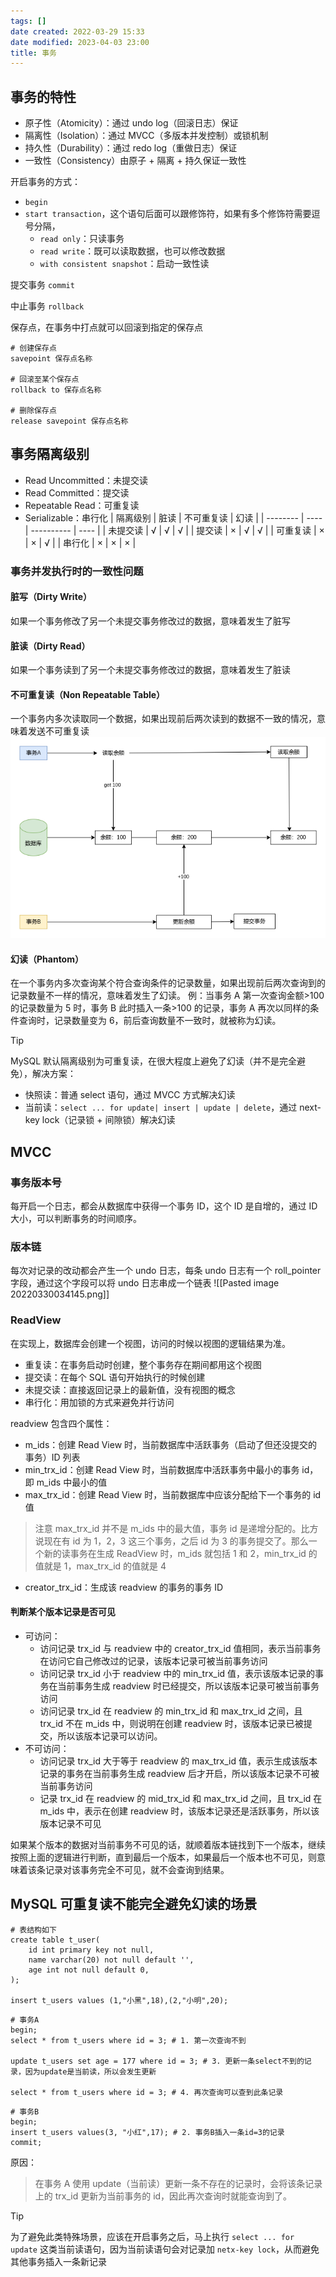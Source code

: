 ```yaml
---
tags: []
date created: 2022-03-29 15:33
date modified: 2023-04-03 23:00
title: 事务
---
```


## 事务的特性

- 原子性（Atomicity）：通过 undo log（回滚日志）保证
- 隔离性（Isolation）：通过 MVCC（多版本并发控制）或锁机制
- 持久性（Durability）：通过 redo log（重做日志）保证
- 一致性（Consistency）由原子 + 隔离 + 持久保证一致性


开启事务的方式：
- `begin`
- `start transaction`，这个语句后面可以跟修饰符，如果有多个修饰符需要逗号分隔，
	- `read only`：只读事务
	- `read write`：既可以读取数据，也可以修改数据
	- `with consistent snapshot`：启动一致性读

提交事务 `commit`

中止事务 `rollback`

保存点，在事务中打点就可以回滚到指定的保存点

```mysql
# 创建保存点
savepoint 保存点名称

# 回滚至某个保存点
rollback to 保存点名称

# 删除保存点
release savepoint 保存点名称
```

## 事务隔离级别

- Read Uncommitted：未提交读
- Read Committed：提交读
- Repeatable Read：可重复读
- Serializable：串行化
| 隔离级别 | 脏读 | 不可重复读 | 幻读 |
| -------- | ---- | ---------- | ---- |
| 未提交读 | √ | √ | √ |
| 提交读 | × | √ | √ |
| 可重复读 | × | × | √ |
| 串行化 | × | × | × | 

### 事务并发执行时的一致性问题

#### 脏写（Dirty Write）

如果一个事务修改了另一个未提交事务修改过的数据，意味着发生了脏写

#### 脏读（Dirty Read）

如果一个事务读到了另一个未提交事务修改过的数据，意味着发生了脏读

#### 不可重复读（Non Repeatable Table）

一个事务内多次读取同一个数据，如果出现前后两次读到的数据不一致的情况，意味着发送不可重复读
![不可重复读](attachments/不可重复读.png)

#### 幻读（Phantom）

在一个事务内多次查询某个符合查询条件的记录数量，如果出现前后两次查询到的记录数量不一样的情况，意味着发生了幻读。
例：当事务 A 第一次查询金额>100 的记录数量为 5 时，事务 B 此时插入一条>100 的记录，事务 A 再次以同样的条件查询时，记录数量变为 6，前后查询数量不一致时，就被称为幻读。

>[!tip]
>MySQL 默认隔离级别为可重复读，在很大程度上避免了幻读（并不是完全避免），解决方案：
>- 快照读：普通 select 语句，通过 MVCC 方式解决幻读
>- 当前读：`select ... for update| insert | update | delete`，通过 next-key lock（记录锁 + 间隙锁）解决幻读

## MVCC

### 事务版本号

每开启一个日志，都会从数据库中获得一个事务 ID，这个 ID 是自增的，通过 ID 大小，可以判断事务的时间顺序。

### 版本链

每次对记录的改动都会产生一个 undo 日志，每条 undo 日志有一个 roll_pointer 字段，通过这个字段可以将 undo 日志串成一个链表
![[Pasted image 20220330034145.png]]

### ReadView

在实现上，数据库会创建一个视图，访问的时候以视图的逻辑结果为准。
- 重复读：在事务启动时创建，整个事务存在期间都用这个视图
- 提交读：在每个 SQL 语句开始执行的时候创建
- 未提交读：直接返回记录上的最新值，没有视图的概念
- 串行化：用加锁的方式来避免并行访问

readview 包含四个属性：

- m_ids：创建 Read View 时，当前数据库中活跃事务（启动了但还没提交的事务）ID 列表
- min_trx_id：创建 Read View 时，当前数据库中活跃事务中最小的事务 id，即 m_ids 中最小的值
- max_trx_id：创建 Read View 时，当前数据库中应该分配给下一个事务的 id 值
> 注意 max_trx_id 并不是 m_ids 中的最大值，事务 id 是递增分配的。比方说现在有 id 为 1，2，3 这三个事务，之后 id 为 3 的事务提交了。那么一个新的读事务在生成 ReadView 时，m_ids 就包括 1 和 2，min_trx_id 的值就是 1，max_trx_id 的值就是 4
- creator_trx_id：生成该 readview 的事务的事务 ID

#### 判断某个版本记录是否可见

- 可访问：
	- 访问记录 trx_id 与 readview 中的 creator_trx_id 值相同，表示当前事务在访问它自己修改过的记录，该版本记录可被当前事务访问
	- 访问记录 trx_id 小于 readview 中的 min_trx_id 值，表示该版本记录的事务在当前事务生成 readview 时已经提交，所以该版本记录可被当前事务访问
	- 访问记录 trx_id 在 readview 的 min_trx_id 和 max_trx_id 之间，且 trx_id 不在 m_ids 中，则说明在创建 readview 时，该版本记录已被提交，所以该版本记录可以访问。
- 不可访问：
	- 访问记录 trx_id 大于等于 readview 的 max_trx_id 值，表示生成该版本记录的事务在当前事务生成 readview 后才开启，所以该版本记录不可被当前事务访问
	- 记录 trx_id 在 readview 的 mid_trx_id 和 max_trx_id 之间，且 trx_id 在 m_ids 中，表示在创建 readview 时，该版本记录还是活跃事务，所以该版本记录不可见

如果某个版本的数据对当前事务不可见的话，就顺着版本链找到下一个版本，继续按照上面的逻辑进行判断，直到最后一个版本，如果最后一个版本也不可见，则意味着该条记录对该事务完全不可见，就不会查询到结果。

## MySQL 可重复读不能完全避免幻读的场景

```mysql
# 表结构如下
create table t_user(
	id int primary key not null,
	name varchar(20) not null default '',
	age int not null default 0,
);

insert t_users values (1,"小黑",18),(2,"小明",20);
```

```mysql
# 事务A
begin;
select * from t_users where id = 3; # 1. 第一次查询不到

update t_users set age = 177 where id = 3; # 3. 更新一条select不到的记录，因为update是当前读，所以会发生更新

select * from t_users where id = 3; # 4. 再次查询可以查到此条记录

```

```mysql
# 事务B
begin;
insert t_users values(3, "小红",17); # 2. 事务B插入一条id=3的记录
commit;
```

原因：
>在事务 A 使用 update（当前读）更新一条不存在的记录时，会将该条记录上的 trx_id 更新为当前事务的 id，因此再次查询时就能查询到了。

>[!tip]
>为了避免此类特殊场景，应该在开启事务之后，马上执行 `select ... for update` 这类当前读语句，因为当前读语句会对记录加 `netx-key lock`，从而避免其他事务插入一条新记录

